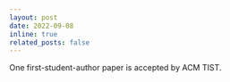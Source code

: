 ```yaml
---
layout: post
date: 2022-09-08
inline: true
related_posts: false
---
```


One first-student-author paper is accepted by ACM TIST.
